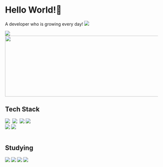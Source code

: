<!--타이틀 부분-->
# Hello World!👋
A developer who is growing every day!
 <a href="https://velog.io/@hj20220908">
<img src="https://img.shields.io/badge/Tech%20Blog-11B48A?style=flat-square&logo=Vimeo&logoColor=white&link=https://velog.io/@hj20220908"/>
</a>


 <a href="mailto:hyojin202406@gmail.com">
   <img src="https://img.shields.io/badge/Gmail-d14836?style=flat-square&logo=Gmail&logoColor=white&link=hyojin202406@gmail.com"/>
</a>
<a href="https://github.com/devxb/gitanimals">
  <img
    src="https://render.gitanimals.org/lines/hyojin202406?pet-id=642334041336422077"
    width="600"
    height="200"
  />
</a>

<!--내용 부분-->
## Tech Stack
<div>
  <img src="https://img.shields.io/badge/java-007396?style=for-the-badge&logo=OpenJDK&logoColor=white">&nbsp
  <img src="https://img.shields.io/badge/springboot-6DB33F?style=for-the-badge&logo=springboot&logoColor=white">&nbsp
  <img src="https://img.shields.io/badge/MySQL-4479A1?style=for-the-badge&logo=MySQL&logoColor=white">
  <img src="https://img.shields.io/badge/docker-%230db7ed.svg?style=for-the-badge&logo=docker&logoColor=white"> 
</div>

<div>
  <img src="https://img.shields.io/badge/JavaScript-F7DF1E?style=for-the-badge&logo=JavaScript&logoColor=white">
  <img src="https://img.shields.io/badge/Vue.js-4FC08D?style=for-the-badge&logo=Vue.js&logoColor=white">
</div>


<br>

## Studying
<div>
  <img src="https://img.shields.io/badge/Apache Kafka-%3333333.svg?style=for-the-badge&logo=Apache Kafka&logoColor=white"> 
  <img src="https://img.shields.io/badge/Redis-DC382D?style=for-the-badge&logo=Redis&logoColor=white"> 
  <img src="https://img.shields.io/badge/Python-3776AB?style=for-the-badge&logo=Python&logoColor=white">
  <img src="https://img.shields.io/badge/React-61DAFB?style=for-the-badge&logo=React&logoColor=white">
</div>
<br>

<!-- 
## Projects
Here are some of my most notable projects:
- **Project Name 1**: Brief description of what the project does and what technologies were used.
- **Project Name 2**: Brief description of what the project does and what technologies were used.
- **Project Name 3**: Brief description of what the project does and what technologies were used.

-->
<br>



<br>

